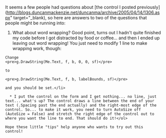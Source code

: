 It seems a few people had questions about [the control I posted previously](http://blogs.duncanmackenzie.net/duncanma/archive/2005/04/14/1306.aspx" target="_blank), so here are answers to two of the questions that people might be running into:

  1. What about word wrapping? Good point, turns out I hadn't quite finished my code before I got distracted by food or coffee... and then I ended up leaving out word wrapping! You just need to modify 1 line to make wrapping work, though:

    Change
    <pre>g.DrawString(Me.Text, f, b, 0, 0, sf)</pre>

    to

    <pre>g.DrawString(Me.Text, f, b, labelBounds, sf)</pre>

    and you should be set.</li>

      * I put the control on the form and I get nothing... no line, just text... what's up? The control draws a line between the end of your text (.Spacing past the end actually) and the right-most edge of the control. So... to make it work, you need to turn AutoSize off (AutoSize = False) and stretch the right edge of the control out to where you want the line to end. That should do it!</ol>

    Hope these little "tips" help anyone who wants to try out this control!